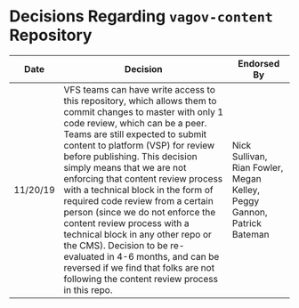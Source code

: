 # Decisions Regarding `vagov-content` Repository

|Date | Decision | Endorsed By|
|-- | -- | -- |
|11/20/19 | VFS teams can have write access to this repository, which allows them to commit changes to master with only 1 code review, which can be a peer. Teams are still expected to submit content to platform (VSP) for review before publishing. This decision simply means that we are not enforcing that content review process with a technical block in the form of required code review from a certain person (since we do not enforce the content review process with a technical block in any other repo or the CMS). Decision to be re-evaluated in 4-6 months, and can be reversed if we find that folks are not following the content review process in this repo. | Nick Sullivan, Rian Fowler, Megan Kelley, Peggy Gannon, Patrick Bateman |
